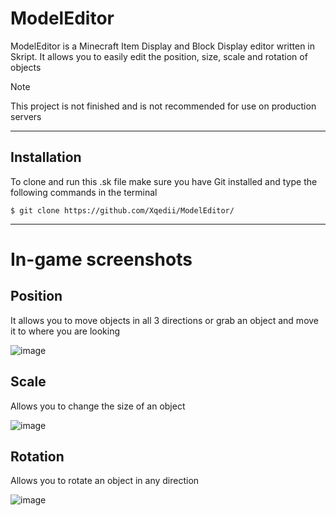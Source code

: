 # ModelEditor
ModelEditor is a Minecraft Item Display and Block Display editor written in Skript. It allows you to easily edit the position, size, scale and rotation of objects

> [!NOTE]
> This project is not finished and is not recommended for use on production servers

-----

## Installation
To clone and run this .sk file make sure you have Git installed and type the following commands in the terminal
```
$ git clone https://github.com/Xqedii/ModelEditor/
```

-----

# In-game screenshots
## Position
It allows you to move objects in all 3 directions or grab an object and move it to where you are looking

![image](https://github.com/user-attachments/assets/770e4d53-de24-4793-a57a-b17da61ea6e0)

## Scale
Allows you to change the size of an object

![image](https://github.com/user-attachments/assets/2402c974-b99a-4276-b237-1a5f57da0efb)

## Rotation
Allows you to rotate an object in any direction

![image](https://github.com/user-attachments/assets/f4161c62-43c8-4110-8ab2-f1e63de2e5b8)
